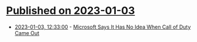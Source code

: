# [Published on 2023-01-03](index.md)

* [2023-01-03, 12:33:00](https://games.slashdot.org/story/23/01/03/1233255/microsoft-says-it-has-no-idea-when-call-of-duty-came-out?utm_source=rss1.0mainlinkanon&utm_medium=feed) - [Microsoft Says It Has No Idea When Call of Duty Came Out](https://games.slashdot.org/story/23/01/03/1233255/microsoft-says-it-has-no-idea-when-call-of-duty-came-out?utm_source=rss1.0mainlinkanon&utm_medium=feed)
